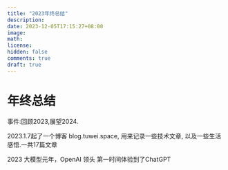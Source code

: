 ```yaml
---
title: "2023年终总结"
description: 
date: 2023-12-05T17:15:27+08:00
image: 
math: 
license: 
hidden: false
comments: true
draft: true
---
```


# 年终总结

事件:回顾2023,展望2024.


2023.1.7起了一个博客 blog.tuwei.space, 用来记录一些技术文章, 以及一些生活感悟.一共17篇文章

2023 大模型元年，OpenAI 领头 第一时间体验到了ChatGPT 